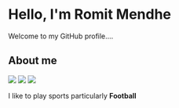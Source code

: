# Hello, I'm Romit Mendhe
Welcome to my GitHub profile....


## About me
[![](https://img.shields.io/badge/Programming%20Language-Python-informational?style=flat&&color=2bbc8a&logo=pastebin)](#)
[![](https://img.shields.io/badge/Music-Metal-informational?style=flat&&color=2bbc8a&logo=applemusic)](#)
[![](https://img.shields.io/badge/Sports-Football-informational?style=flat&&color=2bbc8a&logo=)](#)

I like to play sports particularly **Football**

